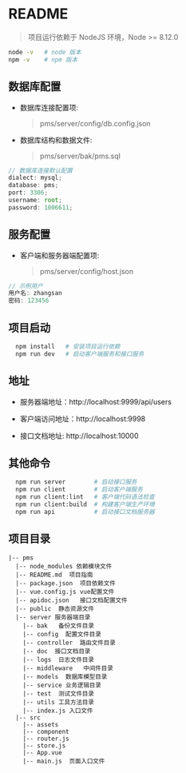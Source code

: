 # README

> 项目运行依赖于 NodeJS 环境，Node >= 8.12.0

```bash
node -v   # node 版本
npm -v    # npm 版本
```

## 数据库配置

* 数据库连接配置项: 
  > pms/server/config/db.config.json
* 数据库结构和数据文件: 
  > pms/server/bak/pms.sql

```javascript
// 数据库连接默认配置
dialect: mysql;
database: pms;
port: 3306;
username: root;
password: 1006611;
```

## 服务配置

* 客户端和服务器端配置项: 
  > pms/server/config/host.json

```javascript
// 示例用户
用户名: zhangsan
密码: 123456
```

## 项目启动

```bash
  npm install   # 安装项目运行依赖
  npm run dev   # 启动客户端服务和接口服务
```

## 地址

- 服务器端地址：http://localhost:9999/api/users

- 客户端访问地址：http://localhost:9998

- 接口文档地址: http://localhost:10000

## 其他命令

```bash
  npm run server        # 启动接口服务
  npm run client        # 启动客户端服务
  npm run client:lint   # 客户端代码语法检查
  npm run client:build  # 构建客户端生产环境
  npm run api           # 启动接口文档服务器
```

## 项目目录

```
|-- pms
  |-- node_modules 依赖模块文件
  |-- README.md  项目指南
  |-- package.json  项目依赖文件
  |-- vue.config.js vue配置文件
  |-- apidoc.json   接口文档配置文件
  |-- public  静态资源文件
  |-- server 服务器端目录
    |-- bak   备份文件目录
    |-- config  配置文件目录
    |-- controller  路由文件目录
    |-- doc  接口文档目录
    |-- logs  日志文件目录
    |-- middleware   中间件目录
    |-- models  数据库模型目录
    |-- service 业务逻辑目录
    |-- test  测试文件目录
    |-- utils 工具方法目录
    |-- index.js 入口文件
  |-- src
    |-- assets
    |-- component
    |-- router.js
    |-- store.js
    |-- App.vue
    |-- main.js  页面入口文件
```